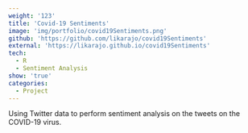 ```yaml
---
weight: '123'
title: 'Covid-19 Sentiments'
image: 'img/portfolio/covid19Sentiments.png'
github: 'https://github.com/likarajo/covid19Sentiments'
external: 'https://likarajo.github.io/covid19Sentiments'
tech:
  - R
  - Sentiment Analysis
show: 'true'
categories:
  - Project
---
```


Using Twitter data to perform sentiment analysis on the tweets on the COVID-19 virus.